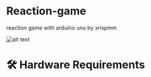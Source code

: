 # Reaction-game
reaction game with arduino uno by xrispmm 

![alt text](IMG_20250605_190321.jpg)
# 🛠️ Hardware Requirements
